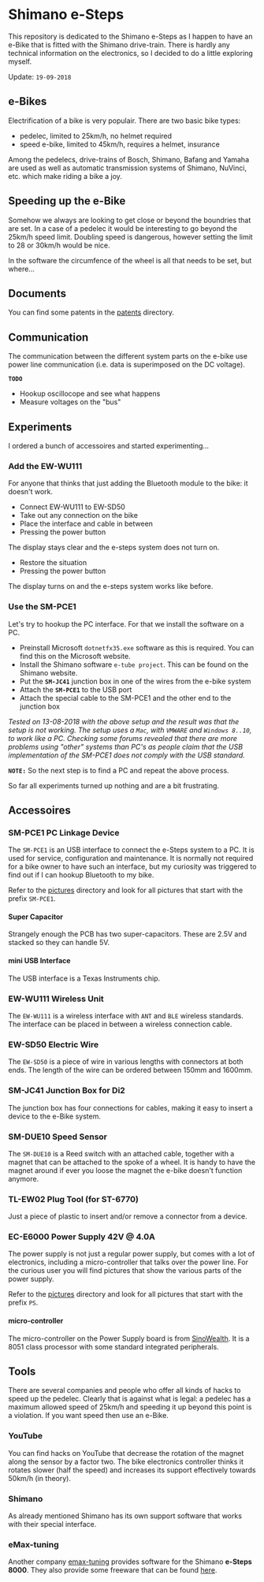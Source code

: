 # Shimano e-Steps
This repository is dedicated to the Shimano e-Steps as I happen to have an e-Bike that is fitted with the Shimano drive-train. There is hardly any technical information on the electronics, so I decided to do a little exploring myself.

Update: ```19-09-2018``` 

## e-Bikes
Electrification of a bike is very populair. There are two basic bike types:

- pedelec, limited to 25km/h, no helmet required
- speed e-bike, limited to 45km/h, requires a helmet, insurance

Among the pedelecs, drive-trains of Bosch, Shimano, Bafang and Yamaha are used as well as automatic transmission systems of Shimano, NuVinci, etc. which make riding a bike a joy.

## Speeding up the e-Bike
Somehow we always are looking to get close or beyond the boundries that are set. In a case of a pedelec it would be interesting to go beyond the 25km/h speed limit. Doubling speed is dangerous, however setting the limit to 28 or 30km/h would be nice.

In the software the circumfence of the wheel is all that needs to be set, but where...


## Documents
You can find some patents in the [patents](patents/) directory.

## Communication
The communication between the different system parts on the e-bike use power line communication (i.e. data is superimposed on the DC voltage).

**`TODO`**<br>

- Hookup oscillocope and see what happens
- Measure voltages on the "bus"


## Experiments
I ordered a bunch of accessoires and started experimenting...

### Add the EW-WU111
For anyone that thinks that just adding the Bluetooth module to the bike: it doesn't work.

- Connect EW-WU111 to EW-SD50
- Take out any connection on the bike
- Place the interface and cable in between
- Pressing the power button

The display stays clear and the e-steps system does not turn on.

- Restore the situation
- Pressing the power button

The display turns on and the e-steps system works like before.

### Use the SM-PCE1
Let's try to hookup the PC interface. For that we install the software on a PC.

- Preinstall Microsoft `dotnetfx35.exe` software as this is required. You can find this on the Microsoft website.
- Install the Shimano software `e-tube project`. This can be found on the Shimano website.
- Put the **`SM-JC41`** junction box in one of the wires from the e-bike system
- Attach the **`SM-PCE1`** to the USB port
- Attach the special cable to the SM-PCE1 and the other end to the junction box

*Tested on 13-08-2018 with the above setup and the result was that the setup is not working. The setup uses a `Mac`, with `VMWARE` and `Windows 8..10`, to work like a PC. Checking some forums revealed that there are more problems using "other" systems than PC's as people claim that the USB implementation of the SM-PCE1 does not comply with the USB standard.*

**`NOTE:`** So the next step is to find a PC and repeat the above process.

So far all experiments turned up nothing and are a bit frustrating. 


## Accessoires

### SM-PCE1 PC Linkage Device
The `SM-PCE1` is an USB interface to connect the e-Steps system to a PC. It is used for service, configuration and maintenance. It is normally not required for a bike owner to have such an interface, but my curiosity was triggered to find out if I can hookup Bluetooth to my bike.

Refer to the [pictures](pictures/) directory and look for all pictures that start with the prefix `SM-PCE1`.

#### Super Capacitor
Strangely enough the PCB has two super-capacitors. These are 2.5V and stacked so they can handle 5V.

#### mini USB Interface
The USB interface is a Texas Instruments chip.

### EW-WU111 Wireless Unit
The `EW-WU111` is a wireless interface with `ANT` and `BLE` wireless standards. The interface can be placed in between a wireless connection cable.

### EW-SD50 Electric Wire
The `EW-SD50` is a piece of wire in various lengths with connectors at both ends. The length of the wire can be ordered between 150mm and 1600mm.

### SM-JC41 Junction Box for Di2
The junction box has four connections for cables, making it easy to insert a device to the e-Bike system.

### SM-DUE10 Speed Sensor
The `SM-DUE10` is a Reed switch with an attached cable, together with a magnet that can be attached to the spoke of a wheel. It is handy to have  the magnet around if ever you loose the magnet the e-bike doesn't function anymore.

### TL-EW02 Plug Tool (for ST-6770)
Just a piece of plastic to insert and/or remove a connector from a device.

### EC-E6000 Power Supply 42V @ 4.0A
The power supply is not just a regular power supply, but comes with a lot of electronics, including a micro-controller that talks over the power line. For the curious user you will find pictures that show the various parts of the power supply.
 
Refer to the [pictures](pictures/) directory and look for all pictures that start with the prefix `PS`.

#### micro-controller
The micro-controller on the Power Supply board is from [SinoWealth](http://www.sinowealth.com/en/softtype.asp?cat_id=32&class_id=110). It is a 8051 class processor with some standard integrated peripherals.

## Tools

There are several companies and people who offer all kinds of hacks to speed up the pedelec. Clearly that is against what is legal: a pedelec has a maximum allowed speed of 25km/h and speeding it up beyond this point is a violation. If you want speed then use an e-Bike.

### YouTube
You can find hacks on YouTube that decrease the rotation of the magnet along the sensor by a factor two. The bike electronics controller thinks it rotates slower (half the speed) and increases its support effectively towards 50km/h (in theory).

### Shimano

As already mentioned Shimano has its own support software that works with their special interface.

### eMax-tuning
Another company [emax-tuning](http://www.emax-tuning.com) provides software for the Shimano **e-Steps 8000**. They also provide some freeware that can be found [here](tools/).


